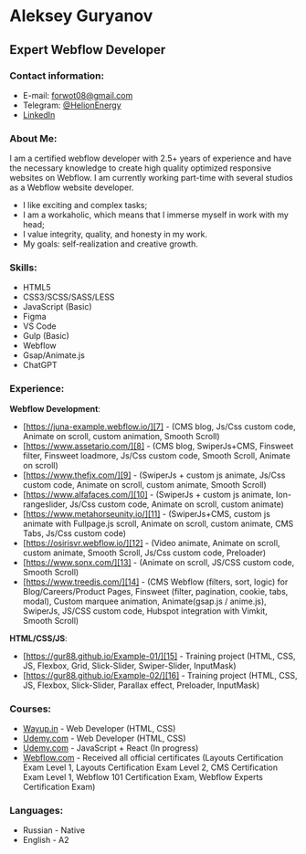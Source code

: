# Aleksey Guryanov
## Expert Webflow Developer
### Contact information:
- E-mail: forwot08@gmail.com
- Telegram: [@HelionEnergy][2]
- [LinkedIn][1]

### About Me:
I am a certified webflow developer with 2.5+ years of experience and have the necessary knowledge to create high quality optimized responsive websites on Webflow.
I am currently working part-time with several studios as a Webflow website developer.

- I like exciting and complex tasks;
- I am a workaholic, which means that I immerse myself in work with my head;
- I value integrity, quality, and honesty in my work.
- My goals: self-realization and creative growth.

### Skills:
- HTML5
- CSS3/SCSS/SASS/LESS
- JavaScript (Basic)
- Figma
- VS Code
- Gulp (Basic)
- Webflow
- Gsap/Animate.js
- ChatGPT

### Experience:
**Webflow Development**:
- [https://juna-example.webflow.io/][7] - (CMS blog, Js/Css custom code, Animate on scroll, custom animation, Smooth Scroll)
- [https://www.assetario.com/][8] - (CMS blog, SwiperJs+CMS, Finsweet filter, Finsweet loadmore, Js/Css custom code, Smooth Scroll, Animate on scroll)
- [https://www.thefjx.com/][9] - (SwiperJs + custom js animate, Js/Css custom code, Animate on scroll, custom animate, Smooth Scroll)
- [https://www.alfafaces.com/][10] - (SwiperJs + custom js animate, Ion-rangeslider, Js/Css custom code, Animate on scroll, custom animate)
- [https://www.metahorseunity.io/][11] - (SwiperJs+CMS, custom js animate with Fullpage.js scroll, Animate on scroll, custom animate, CMS Tabs, Js/Css custom code)
- [https://osirisvr.webflow.io/][12] - (Video animate, Animate on scroll, custom animate, Smooth Scroll, Js/Css custom code, Preloader)
- [https://www.sonx.com/][13] - (Animate on scroll, JS/CSS custom code, Smooth Scroll)
- [https://www.treedis.com/][14] - (CMS Webflow (filters, sort, logic) for Blog/Careers/Product Pages, Finsweet (filter, pagination, cookie, tabs, modal), Custom marquee animation, Animate(gsap.js / anime.js), SwiperJs, JS/CSS custom code, Hubspot integration with Vimkit, Smooth Scroll)

**HTML/CSS/JS**:
- [https://gur88.github.io/Example-01/][15] - Training project (HTML, CSS, JS, Flexbox, Grid, Slick-Slider, Swiper-Slider, InputMask)
- [https://gur88.github.io/Example-02/][16] - Training project (HTML, CSS, JS, Flexbox, Slick-Slider, Parallax effect, Preloader, InputMask)

### Сourses:
- [Wayup.in][6] - Web Developer (HTML, CSS)
- [Udemy.com][3] - Web Developer (HTML, CSS)
- [Udemy.com][4] - JavaScript + React (In progress)
- [Webflow.com][5] - Received all official certificates (Layouts Certification Exam Level 1, Layouts Certification Exam Level 2, CMS Certification Exam Level 1, Webflow 101 Certification Exam, Webflow Experts Certification Exam)

### Languages:
- Russian - Native
- English - A2

[1]: https://www.linkedin.com/in/aleksey-guryanov-webflow/ "LinkedIn"
[2]: https://t.me/HelionEnergy "@HelionEnergy"
[3]: https://www.udemy.com/course/webdeveloper/ "Udemy Web-Developer"
[4]: https://www.udemy.com/course/javascript_full/ "Udemy JavaScript + React"
[5]: https://university.webflow.com/certification-exams "Webflow Certifications"
[6]: https://wayup.in/ "Wayup.in"
[7]: https://juna-example.webflow.io/
[8]: https://www.assetario.com/
[9]: https://www.thefjx.com/
[10]: https://www.alfafaces.com/
[11]: https://www.metahorseunity.io/
[12]: https://osirisvr.webflow.io/
[13]: https://www.sonx.com/
[14]: https://www.treedis.com/
[15]: https://gur88.github.io/Example-01/
[16]: https://gur88.github.io/Example-02/

